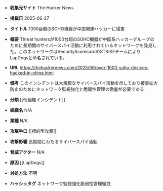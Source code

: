 - **収集元サイト**
The Hacker News

- **掲載日**
2025-06-27

- **タイトル**
1000台超のSOHO機器が中国関連ハッカーに侵害

- **概要**
Threat huntersが1000台超のSOHO機器が中国系ハッカーグループのために長期間のサイバースパイ活動に利用されているネットワークを発見した。このネットワークはSecurityScorecardのSTRIKEチームによりLapDogsと命名されている。

- **URL**
https://thehackernews.com/2025/06/over-1000-soho-devices-hacked-in-china.html

- **備考**
このインシデントは大規模なサイバースパイ活動を示しており被害拡大防止のためにネットワーク監視強化と脆弱性管理の徹底が必要である

- **分類**
[[他組織インシデント]]

- **組織名**
N/A

- **業種**
N/A

- **攻撃手口**
[[標的型攻撃]]

- **攻撃影響**
長期間にわたるサイバースパイ活動

- **脅威アクター**
N/A

- **原因**
[[LapDogs]]

- **対処方法**
不明

- **ハッシュタグ**
ネットワーク監視強化脆弱性管理徹底
